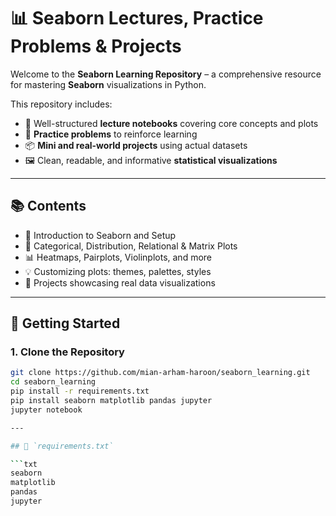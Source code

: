 # 📊 Seaborn Lectures, Practice Problems & Projects

Welcome to the **Seaborn Learning Repository** – a comprehensive resource for mastering **Seaborn** visualizations in Python.

This repository includes:
- 📘 Well-structured **lecture notebooks** covering core concepts and plots
- 🧠 **Practice problems** to reinforce learning
- 📦 **Mini and real-world projects** using actual datasets
- 🖼️ Clean, readable, and informative **statistical visualizations**

---

## 📚 Contents

- 📖 Introduction to Seaborn and Setup
- 🎨 Categorical, Distribution, Relational & Matrix Plots
- 📊 Heatmaps, Pairplots, Violinplots, and more
- 💡 Customizing plots: themes, palettes, styles
- 🧪 Projects showcasing real data visualizations

---

## 🚀 Getting Started

### 1. Clone the Repository

```bash
git clone https://github.com/mian-arham-haroon/seaborn_learning.git
cd seaborn_learning
pip install -r requirements.txt
pip install seaborn matplotlib pandas jupyter
jupyter notebook

---

## 📄 `requirements.txt`

```txt
seaborn
matplotlib
pandas
jupyter

